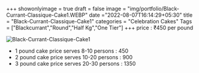 +++
showonlyimage = true
draft = false
image = "img/portfolio/Black-Currant-Classique-Cake1.WEBP"
date ="2022-08-07T16:14:29+05:30"
title = "Black-Currant-Classique-Cake1"
categories = "Celebration Cakes"
Tags = ["Blackcurrant","Round","Half Kg","One Tier"]
+++
price : ₹450 per pound
<!--more-->
![Black-Currant-Classique-Cake1](/img/portfolio/Black-Currant-Classique-Cake1.WEBP)
* 1 pound cake price serves 8-10 persons : 450
* 2 pound cake price serves 10-20 persons : 900
* 3 pound cake price serves 20-30 persons : 1350
